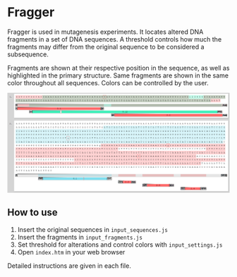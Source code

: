 # Fragger

Fragger is used in mutagenesis experiments. It locates altered DNA fragments in a set of DNA sequences. A threshold controls how much the fragments may differ from the original sequence to be considered a subsequence.

Fragments are shown at their respective position in the sequence, as well as highlighted in the primary structure. Same fragments are shown in the same color throughout all sequences. Colors can be controlled by the user.

![Application preview](/preview.png)

## How to use

1. Insert the original sequences in `input_sequences.js`
1. Insert the fragments in `input_fragments.js`
1. Set threshold for alterations and control colors with `input_settings.js`
1. Open `index.htm` in your web browser

Detailed instructions are given in each file.
